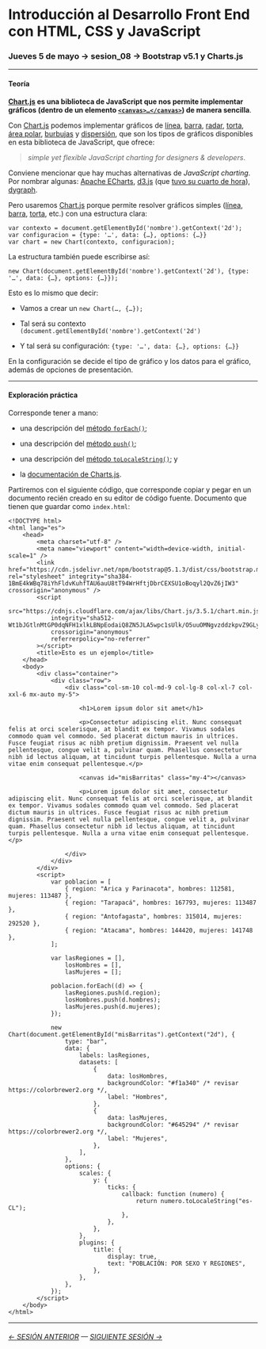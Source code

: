 # Introducción al Desarrollo Front End con HTML, CSS y JavaScript

### Jueves 5 de mayo → sesion_08 → Bootstrap v5.1 y Charts.js

- - - - - - - - 

#### Teoría

**[Chart.js](https://www.chartjs.org/) es una biblioteca de JavaScript que nos permite implementar gráficos (dentro de un elemento [`<canvas>…</canvas>`](https://www.w3schools.com/html/html5_canvas.asp)) de manera sencilla**.

Con [Chart.js](https://www.chartjs.org/) podemos implementar gráficos de [línea](https://www.chartjs.org/docs/latest/charts/line.html), [barra](https://www.chartjs.org/docs/latest/charts/bar.html), [radar](https://www.chartjs.org/docs/latest/charts/radar.html), [torta](https://www.chartjs.org/docs/latest/charts/doughnut.html), [área polar](https://www.chartjs.org/docs/latest/charts/polar.html), [burbujas](https://www.chartjs.org/docs/latest/charts/bubble.html) y [dispersión](https://www.chartjs.org/docs/latest/charts/scatter.html), que son los tipos de gráficos disponibles en esta biblioteca de JavaScript, que ofrece:

> *simple yet flexible JavaScript charting for designers & developers*. 
 
Conviene mencionar que hay muchas alternativas de *JavaScript charting*. Por nombrar algunas: [Apache ECharts](https://echarts.apache.org/en/index.html), [d3.js](https://d3js.org/) (que [tuvo su cuarto de hora](https://medium.com/@PepsRyuu/why-i-no-longer-use-d3-js-b8288f306c9a)), [dygraph](https://dygraphs.com/). 

Pero usaremos [Chart.js](https://www.chartjs.org/) porque permite resolver gráficos simples ([línea](https://www.chartjs.org/docs/latest/charts/line.html), [barra](https://www.chartjs.org/docs/latest/charts/bar.html), [torta](https://www.chartjs.org/docs/latest/charts/doughnut.html), etc.) con una estructura clara:

```
var contexto = document.getElementById('nombre').getContext('2d');
var configuracion = {type: '…', data: {…}, options: {…}}
var chart = new Chart(contexto, configuracion);
```

La estructura también puede escribirse así:

```
new Chart(document.getElementById('nombre').getContext('2d'), {type: '…', data: {…}, options: {…}});
```

Esto es lo mismo que decir:

- Vamos a crear un `new Chart(…, {…});`

- Tal será su contexto `(document.getElementById('nombre').getContext('2d')`

- Y tal será su configuración: `{type: '…', data: {…}, options: {…}}`

En la configuración se decide el tipo de gráfico y los datos para el gráfico, además de opciones de presentación.

- - - - - - - - - - - - - - - 

#### Exploración práctica

Corresponde tener a mano:

- una descripción del [método `forEach()`](https://developer.mozilla.org/es/docs/Web/JavaScript/Referencia/Objetos_globales/Array/forEach);

- una descripción del [método `push()`](https://developer.mozilla.org/es/docs/Web/JavaScript/Referencia/Objetos_globales/Array/push); 

- una descripción del [método `toLocaleString()`](https://developer.mozilla.org/es/docs/Web/JavaScript/Reference/Global_Objects/Number/toLocaleString); y

- la [documentación de Charts.js](https://www.chartjs.org/docs/latest/).

Partiremos con el siguiente código, que corresponde copiar y pegar en un documento recién creado en su editor de código fuente. Documento que tienen que guardar como `index.html`: 

```
<!DOCTYPE html>
<html lang="es">
    <head>
        <meta charset="utf-8" />
        <meta name="viewport" content="width=device-width, initial-scale=1" />
        <link href="https://cdn.jsdelivr.net/npm/bootstrap@5.1.3/dist/css/bootstrap.min.css" rel="stylesheet" integrity="sha384-1BmE4kWBq78iYhFldvKuhfTAU6auU8tT94WrHftjDbrCEXSU1oBoqyl2QvZ6jIW3" crossorigin="anonymous" />
        <script
            src="https://cdnjs.cloudflare.com/ajax/libs/Chart.js/3.5.1/chart.min.js"
            integrity="sha512-Wt1bJGtlnMtGP0dqNFH1xlkLBNpEodaiQ8ZN5JLA5wpc1sUlk/O5uuOMNgvzddzkpvZ9GLyYNa8w2s7rqiTk5Q=="
            crossorigin="anonymous"
            referrerpolicy="no-referrer"
        ></script>
        <title>Esto es un ejemplo</title>
    </head>
    <body>
        <div class="container">
            <div class="row">
                <div class="col-sm-10 col-md-9 col-lg-8 col-xl-7 col-xxl-6 mx-auto my-5">

                    <h1>Lorem ipsum dolor sit amet</h1>
                    
                    <p>Consectetur adipiscing elit. Nunc consequat felis at orci scelerisque, at blandit ex tempor. Vivamus sodales commodo quam vel commodo. Sed placerat dictum mauris in ultrices. Fusce feugiat risus ac nibh pretium dignissim. Praesent vel nulla pellentesque, congue velit a, pulvinar quam. Phasellus consectetur nibh id lectus aliquam, at tincidunt turpis pellentesque. Nulla a urna vitae enim consequat pellentesque.</p>
                    
                    <canvas id="misBarritas" class="my-4"></canvas>
                    
                    <p>Lorem ipsum dolor sit amet, consectetur adipiscing elit. Nunc consequat felis at orci scelerisque, at blandit ex tempor. Vivamus sodales commodo quam vel commodo. Sed placerat dictum mauris in ultrices. Fusce feugiat risus ac nibh pretium dignissim. Praesent vel nulla pellentesque, congue velit a, pulvinar quam. Phasellus consectetur nibh id lectus aliquam, at tincidunt turpis pellentesque. Nulla a urna vitae enim consequat pellentesque.</p>
                
                </div>
            </div>
        </div>
        <script>
            var poblacion = [
                { region: "Arica y Parinacota", hombres: 112581, mujeres: 113487 },
                { region: "Tarapacá", hombres: 167793, mujeres: 113487 },
                { region: "Antofagasta", hombres: 315014, mujeres: 292520 },
                { region: "Atacama", hombres: 144420, mujeres: 141748 },
            ];

            var lasRegiones = [],
                losHombres = [],
                lasMujeres = [];

            poblacion.forEach((d) => {
                lasRegiones.push(d.region);
                losHombres.push(d.hombres);
                lasMujeres.push(d.mujeres);
            });

            new Chart(document.getElementById("misBarritas").getContext("2d"), {
                type: "bar",
                data: {
                    labels: lasRegiones,
                    datasets: [
                        {
                            data: losHombres,
                            backgroundColor: "#f1a340" /* revisar https://colorbrewer2.org */,
                            label: "Hombres",
                        },
                        {
                            data: lasMujeres,
                            backgroundColor: "#645294" /* revisar https://colorbrewer2.org */,
                            label: "Mujeres",
                        },
                    ],
                },
                options: {
                    scales: {
                        y: {
                            ticks: {
                                callback: function (numero) {
                                    return numero.toLocaleString("es-CL");
                                },
                            },
                        },
                    },
                    plugins: {
                        title: {
                            display: true,
                            text: "POBLACIÓN: POR SEXO Y REGIONES",
                        },
                    },
                },
            });
        </script>
    </body>
</html>
```

- - - - - - - - - - - - -

###### [← SESIÓN ANTERIOR](https://github.com/profesorfaco/front-end/tree/main/sesion_07) — [SIGUIENTE SESIÓN →](https://github.com/profesorfaco/front-end/tree/main/sesion_09)
